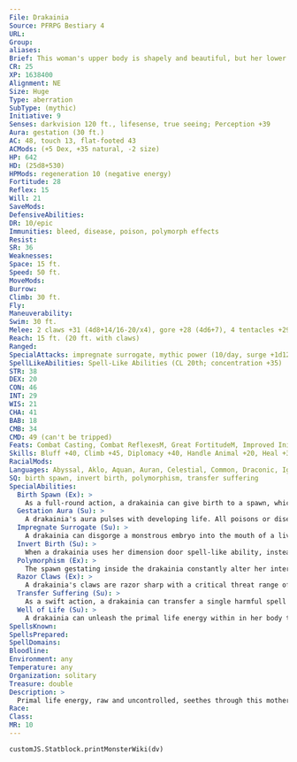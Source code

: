 ```yaml
---
File: Drakainia
Source: PFRPG Bestiary 4
URL: 
Group: 
aliases: 
Brief: This woman's upper body is shapely and beautiful, but her lower body is bloated, with pulsating tumors and writing tentacles.
CR: 25
XP: 1638400
Alignment: NE
Size: Huge
Type: aberration
SubType: (mythic)
Initiative: 9
Senses: darkvision 120 ft., lifesense, true seeing; Perception +39
Aura: gestation (30 ft.)
AC: 48, touch 13, flat-footed 43
ACMods: (+5 Dex, +35 natural, -2 size)
HP: 642
HD: (25d8+530)
HPMods: regeneration 10 (negative energy)
Fortitude: 28
Reflex: 15
Will: 21
SaveMods: 
DefensiveAbilities: 
DR: 10/epic
Immunities: bleed, disease, poison, polymorph effects
Resist: 
SR: 36
Weaknesses: 
Space: 15 ft.
Speed: 50 ft.
MoveMods: 
Burrow: 
Climb: 30 ft.
Fly: 
Maneuverability: 
Swim: 30 ft.
Melee: 2 claws +31 (4d8+14/16-20/x4), gore +28 (4d6+7), 4 tentacles +29 (2d6+7)
Reach: 15 ft. (20 ft. with claws)
Ranged: 
SpecialAttacks: impregnate surrogate, mythic power (10/day, surge +1d12), razor claws, well of life
SpellLikeAbilities: Spell-Like Abilities (CL 20th; concentration +35)  Constant-freedom of movement, true seeing  At Will-dimension door  3/day-antilife shell, break enchantment, contagion (DC 28), quickened cure serious wounds, dimension door  1/day-antimagic field, destruction (DC 32), regenerateM
STR: 38
DEX: 20
CON: 46
INT: 29
WIS: 21
CHA: 41
BAB: 18
CMB: 34
CMD: 49 (can't be tripped)
Feats: Combat Casting, Combat ReflexesM, Great FortitudeM, Improved Initiative, Iron WillM, Lightning ReflexesM, Multiattack, Quick ChannelUM, Quicken Spell-Like Ability (cure serious wounds), Selective Channeling, Skill Focus (Perception), Weapon FocusM (claw), Weapon Focus (tentacle)
Skills: Bluff +40, Climb +45, Diplomacy +40, Handle Animal +20, Heal +30, Intimidate +43, Knowledge (arcana) +34, Knowledge (dungeoneering) +34, Knowledge (nature) +34, Perception +39, Sense Motive +30, Spellcraft +37, Swim +50, Use Magic Device +40
RacialMods: 
Languages: Abyssal, Aklo, Aquan, Auran, Celestial, Common, Draconic, Ignan, Infernal, Terran
SQ: birth spawn, invert birth, polymorphism, transfer suffering
SpecialAbilities:
  Birth Spawn (Ex): >
    As a full-round action, a drakainia can give birth to a spawn, which is a Large or smaller creature of her choice with a single random mutation (see the facing page). Each day she can produce any number of creatures whose combined total base CR does not exceed 3 + her Constitution modifier (usually 21).
  Gestation Aura (Su): >
    A drakainia's aura pulses with developing life. All poisons or diseases active within her 30-foot aura have an onset of 1 round and a frequency of 1/minute. Impregnated creatures within her aura gestate in 2d4 rounds. Any creature born within her aura gains a mutation as if it were the drakainia's spawn, though if the creature's parent was not impregnated by the drakainia, the creature born is an infant of the kind its biological parents would produce, and doesn't count toward the CR limit the drakainia can spawn per day.
  Impregnate Surrogate (Su): >
    A drakainia can disgorge a monstrous embryo into the mouth of a living, corporeal creature that is pinned or helpless. She makes a grapple combat maneuver check, and if she succeeds she impregnates that creature regardless of its gender. A mythic character must succeed at a DC 38 Fortitude saving throw to avoid being impregnated; a non-mythic character is impregnated automatically. An impregnated creature's pregnancy lasts for 2d4 rounds. During this pregnancy, the victim is nauseated until the monster bursts forth from the victim's abdomen, which deals 10d6 points of damage to the pregnant creature and applies the broken condition to any armor it is wearing. Remove disease (DC 28) eliminates the unnatural embryo. Alternatively, as a full-round action another creature can attempt to cut out the growing monster with a DC 38 Heal check. On a successful check, the offspring is removed, and the formerly pregnant creature takes 1d4 points of bleed damage. On failed check, the pregnant creature takes 2d6 points of bleed damage and is stunned for 1 round, but the offspring is not removed. The creature spawned by means of this impregnation is any creature of the drakainia's choice that is at least one size category smaller than the creature she impregnated. These spawn count against the drakainia's daily CR allowance for birth spawn (see above).
  Invert Birth (Su): >
    When a drakainia uses her dimension door spell-like ability, instead of the normal range, she can choose to teleport to any space occupied by one of her spawn that is within 1 mile of her. She doesn't need line of sight or knowledge of the spawn's location. If she chooses a spawn that is farther than a mile away, she does not lose the use of the spell-like ability, but does lose the action. On arrival, she explodes out from her offspring, destroying it entirely.
  Polymorphism (Ex): >
    The spawn gestating inside the drakainia constantly alter her internal construction, making her immune to bleed, disease, poison, and polymorph effects. When she is subject to a critical hit or a sneak attack, this polymorphism grants her a 75% chance of negating such attacks.
  Razor Claws (Ex): >
    A drakainia's claws are razor sharp with a critical threat range of 17-20 and a critical multiplier of x4.
  Transfer Suffering (Su): >
    As a swift action, a drakainia can transfer a single harmful spell effect or condition from herself to one of her offspring that is currently within her gestation aura.
  Well of Life (Su): >
    A drakainia can unleash the primal life energy within in her body to channel positive energy as if she were a 20th-level cleric (DC 35). She can use this ability 18 times per day and can choose to expend 1 use of mythic power at each use to maximize the damage healed.
SpellsKnown: 
SpellsPrepared: 
SpellDomains: 
Bloodline: 
Environment: any
Temperature: any
Organization: solitary
Treasure: double
Description: >
  Primal life energy, raw and uncontrolled, seethes through this mother of monsters. Her churning, distended belly mocks creation, birthing horrors and dismal failures. The weak are torn apart in the writhing mass of her nursery, while the strong transcend their hideous origins to become creatures of greatness in their own right. She is always encountered with at least a handful of her favored children, as well as other progeny she can sacrifice to protect herself. With their help, she impregnates those who come across her with twisted, monstrous life.  DRAKAINIA SPAWN  When a drakainia spawns, either through her own body or through a surrogate, what issues forth is a mutated abomination. Any impregnated creature that's within the drakainia's gestation aura has a child of the parents' race, but with one of the following mutations.  d% Mutation 01-10 Fatal Mutation The creature is birthed stillborn and horribly disfigured. 11-20 Covered in Eyes (Ex) Eyes cover the front and back of the creature's head. It gains all-around vision. 21-30 Chameleon Scales (Ex) This creature is covered in scales that shift their hue to blend in with their surroundings. The creature gains a +8 racial bonus on Stealth checks and gains hide in plain sight. 31-40 Poison Glands (Ex) The creature has a pair of poison sacs near its mouth. It gains immunity to poison, and three times per day it can spit a dose of poison up to 20 feet as a ranged touch attack. Poison: Contact-injury; save Fort DC 10 + 1/2 the creature's HD + its Constitution modifier; frequency 1/round for 6 rounds; effect 1d3 Con damage; cure 1 save. 41-50 Sticky (Ex) The creature's limbs are covered in tiny, hooked hairs that give its skin a downy appearance. It gains the grab ability on its primary natural attacks (if it has any) or its unarmed strike, and a +8 racial bonus on Climb checks. 51-60 Serpent-Headed Tail (Ex) The creature has a tail that ends in a snake head. This provides a +4 circumstance bonus on Perception checks and a primary bite attack (1d3 + the creature's Strength modifier for a Medium creature). In addition, the creature gains Improved Trip as a bonus feat. 61-70 Vestigial Companion (Ex) The creature has the head of an animal (usually a goat, chicken, or dog) growing out of its back or torso, providing the scent ability. If the base creature already has scent, this mutation allows it to determine the direction of a particular scent as a free action. 71-80 Multiple Heads (Ex) The creature has 2d4 heads, granting it a +4 racial bonus on saving throws against illusions and enchantments and a +8 racial bonus on Perception checks. The creature speaks an additional number of languages equal to its total number of heads. Each head speaks with a different voice. 81-90 Tentacles (Ex) The creature's legs are replaced with multiple tentacles. It can't be tripped and gains a +8 racial bonus to CMD and a +8 racial bonus on combat maneuver checks to grapple. 91-99 Impenetrable Skin (Ex) The drakainia spawn's skin is tough and scaly. It gains DR/- equal to half its HD (maximum 10). 100 Favored Spawn (Su) Favored spawn are those a drakainia has marked as successful or quasi-successful mutations. These powerful spawn gain a +4 luck bonus on all saving throws, a +4 increase to natural armor, a +4 inherent bonus to two ability scores, and 1 mythic rank.
Race: 
Class: 
MR: 10
---
```

```dataviewjs
customJS.Statblock.printMonsterWiki(dv)
```
